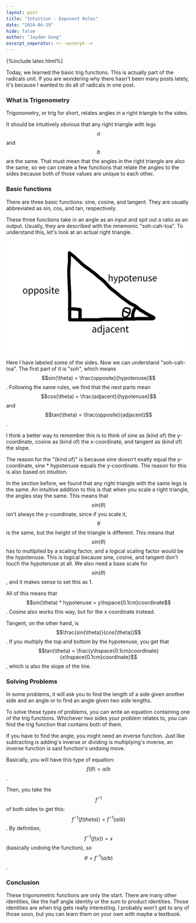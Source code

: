 ```yaml
---
layout: post
title: "Intuition - Exponent Rules"
date: "2024-04-19"
hide: false
author: "Jayden Gong"
excerpt_seperator: <!--excerpt-->
---
```


{%include latex.html%}

Today, we learned the basic trig functions.
This is actually part of the radicals unit.
If you are wondering why there hasn't been many posts lately,
it's because I wanted to do all of radicals in one post.

<!--excerpt-->

### What is Trigonometry

Trigonometry, or trig for short,
relates angles in a right triangle to the sides.

It should be intuitively obvious
that any right triangle with legs $$a$$ and $$b$$
are the same.
That must mean that the angles
in the right triangle are also the same,
so we can create a few functions
that relate the angles to the sides
because both of those values are unique to each other.

### Basic functions

There are three basic functions:
sine, cosine, and tangent.
They are usually abbreviated as
sin, cos, and tan, respectively.

These three functions take in an angle as an input
and spit out a ratio as an output.
Usually, they are described with the mnemonic "soh-cah-toa".
To understand this, let's look at an actual right triangle.

![right triangle](/assets/images/intuition-trig-simple.png)

Here I have labeled some of the sides.
Now we can understand "soh-cah-toa".
The first part of it is "soh",
which means $$sin(\theta) = \frac{opposite}{hypotenuse}$$.
Following the same rules, we find that the next parts mean
$$cos(\theta) = \frac{adjacent}{hypotenuse}$$ and
$$tan(\theta) = \frac{opposite}{adjacent}$$.

I think a better way to remember this is to think of
sine as (kind of) the y-coordinate,
cosine as (kind of) the x-coordinate,
and tangent as (kind of) the slope.

The reason for the "(kind of)" is because
sine doesn't exatly equal the y-coordinate,
sine * hypotenuse equals the y-coordinate.
The reason for this is also based on intuition.

In the section before,
we found that any right triangle
with the same legs is the same.
An intuitive addition to this is that
when you scale a right triangle,
the angles stay the same.
This means that $$sin(\theta)$$
isn't always the y-coordinate,
since if you scale it,
$$\theta$$ is the same,
but the height of the triangle is different.
This means that $$sin(\theta)$$
has to multiplied by a scaling factor,
and a logical scaling factor would be the hypotenuse.
This is logical because sine, cosine, and tangent
don't touch the hypotenuse at all.
We also need a base scale for $$sin(\theta)$$,
and it makes sense to set this as 1.

All of this means that $$sin(\theta) * hypotenuse = y\hspace{0.1cm}coordinate$$.
Cosine also works this way, but for the x coordinate instead.

Tangent, on the other hand, is $$\frac{sin(\theta)}{cos(\theta)}$$.
If you multiply the top and bottom by the hypotenuse,
you get that $$tan(\theta) = \frac{y\hspace{0.1cm}coordinate}{x\hspace{0.1cm}coordinate}$$,
which is also the slope of the line.

### Solving Problems

In some problems, it will ask you
to find the length of a side
given another side and an angle
or to find an angle given
two side lengths.

To solve these types of problems,
you can write an equation
containing one of the trig functions.
Whichever two sides your problem relates to,
you can find the trig function that contains both of them.

If you have to find the angle,
you might need an inverse function.
Just like subtracting is adding's inverse or
dividing is multiplying's inverse,
an inverse function is said function's undoing move.

Basically, you will have this type of equation:
$$f(\theta) = a/b$$.

Then, you take the $$f^{-1}$$ of both sides to get this:
$$f^{-1}(f(theta)) = f^{-1}(a/b)$$.
By definition, $$f^{-1}(f(x)) = x$$ (basically undoing the function),
so $$\theta = f^{-1}(a/b)$$.

### Conclusion

These trigonometric functions are only the start.
There are many other identities,
like the half angle identity or the sum to product identities.
Those identities are when trig gets really interesting.
I probably won't get to any of those soon,
but you can learn them on your own with maybe a textbook.
